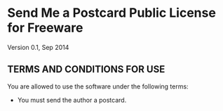 # Send Me a Postcard Public License for Freeware

Version 0.1, Sep 2014

## TERMS AND CONDITIONS FOR USE

You are allowed to use the software under the following terms:

* You must send the author a postcard.
